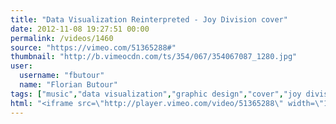 ```yaml
---
title: "Data Visualization Reinterpreted - Joy Division cover"
date: 2012-11-08 19:27:51 00:00
permalink: /videos/1460
source: "https://vimeo.com/51365288#"
thumbnail: "http://b.vimeocdn.com/ts/354/067/354067087_1280.jpg"
user:
  username: "fbutour"
  name: "Florian Butour"
tags: ["music","data visualization","graphic design","cover","joy division"]
html: "<iframe src=\"http://player.vimeo.com/video/51365288\" width=\"1920\" height=\"1080\" frameborder=\"0\" webkitAllowFullScreen mozallowfullscreen allowFullScreen></iframe>"
---
```


